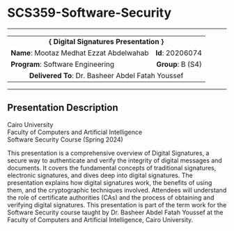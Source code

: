 # SCS359-Software-Security

---
<div align="center">
  <table width="100%">
    <tr>
      <td colspan="2" align="center"><strong>{ Digital Signatures Presentation }</strong></td>
    </tr>
    <tr>
      <td align="left"><strong>Name</strong>: Mootaz Medhat Ezzat Abdelwahab</td>
      <td align="right"><strong>Id</strong>: 20206074</td>
    </tr>
    <tr>
      <td align="left"><strong>Program</strong>: Software Engineering</td>
      <td align="right"><strong>Group</strong>: B (S4)</td>
    </tr>
    <tr>
      <td colspan="2" align="center"><strong>Delivered To</strong>: Dr. Basheer Abdel Fatah Youssef</td>
    </tr>
  </table>
</div>

---


## Presentation Description

Cairo University  
Faculty of Computers and Artificial Intelligence  
Software Security Course (Spring 2024)

This presentation is a comprehensive overview of Digital Signatures, a secure way to authenticate and verify the integrity of digital messages and documents. It covers the fundamental concepts of traditional signatures, electronic signatures, and dives deep into digital signatures. The presentation explains how digital signatures work, the benefits of using them, and the cryptographic techniques involved. Attendees will understand the role of certificate authorities (CAs) and the process of obtaining and verifying digital signatures. This presentation is part of the term work for the Software Security course taught by Dr. Basheer Abdel Fatah Youssef at the Faculty of Computers and Artificial Intelligence, Cairo University.
